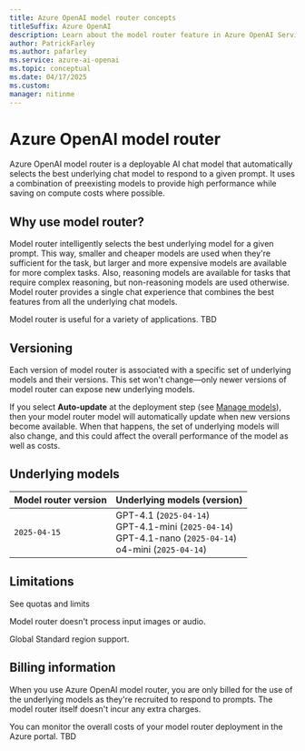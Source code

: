 ```yaml
---
title: Azure OpenAI model router concepts
titleSuffix: Azure OpenAI
description: Learn about the model router feature in Azure OpenAI Service.
author: PatrickFarley
ms.author: pafarley
ms.service: azure-ai-openai
ms.topic: conceptual 
ms.date: 04/17/2025
ms.custom: 
manager: nitinme
---
```


# Azure OpenAI model router

Azure OpenAI model router is a deployable AI chat model that automatically selects the best underlying chat model to respond to a given prompt. It uses a combination of preexisting models to provide high performance while saving on compute costs where possible.

## Why use model router?

Model router intelligently selects the best underlying model for a given prompt. This way, smaller and cheaper models are used when they're sufficient for the task, but larger and more expensive models are available for more complex tasks. Also, reasoning models are available for tasks that require complex reasoning, but non-reasoning models are used otherwise. Model router provides a single chat experience that combines the best features from all the underlying chat models.

Model router is useful for a variety of applications. TBD


## Versioning 

Each version of model router is associated with a specific set of underlying models and their versions. This set won't change&mdash;only newer versions of model router can expose new underlying models.

If you select **Auto-update** at the deployment step (see [Manage models](/azure/ai-services/openai/how-to/working-with-models?tabs=powershell#model-updates)), then your model router model will automatically update when new versions become available. When that happens, the set of underlying models will also change, and this could affect the overall performance of the model as well as costs.

## Underlying models

|Model router version|Underlying models (version)|
|---|---|
|`2025-04-15`|GPT-4.1 (`2025-04-14`)</br>GPT-4.1-mini (`2025-04-14`)</br>GPT-4.1-nano (`2025-04-14`)</br>o4-mini (`2025-04-14`) |


## Limitations

See quotas and limits

Model router doesn't process input images or audio.

Global Standard region support.

## Billing information

When you use Azure OpenAI model router, you are only billed for the use of the underlying models as they're recruited to respond to prompts. The model router itself doesn't incur any extra charges.

You can monitor the overall costs of your model router deployment in the Azure portal. TBD